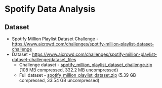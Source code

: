 # Spotify Data Analysis

## Dataset

- Spotify Million Playlist Dataset Challenge - https://www.aicrowd.com/challenges/spotify-million-playlist-dataset-challenge
- Dataset - https://www.aicrowd.com/challenges/spotify-million-playlist-dataset-challenge/dataset_files
	- Challenge dataset - [spotify_million_playlist_dataset_challenge.zip](https://www.aicrowd.com/challenges/spotify-million-playlist-dataset-challenge/dataset_files?unique_download_uri=739&challenge_id=277) (108 MB compressed, 332.2 MB uncompressed)
	- Full dataset - [spotify_million_playlist_dataset.zip](https://www.aicrowd.com/challenges/spotify-million-playlist-dataset-challenge/dataset_files?unique_download_uri=738&challenge_id=277) (5.39 GB compressed, 33.54 GB uncompressed)
